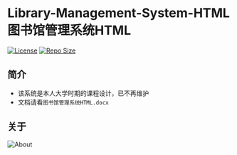 # Library-Management-System-HTML 图书馆管理系统HTML

[![License](https://img.shields.io/github/license/ALI1416/Library-Management-System-HTML?label=License)](https://opensource.org/licenses/BSD-3-Clause)
[![Repo Size](https://img.shields.io/github/repo-size/ALI1416/Library-Management-System-HTML?label=Repo%20Size&color=success)](https://github.com/ALI1416/Library-Management-System-HTML/archive/refs/heads/master.zip)

## 简介

- 该系统是本人大学时期的课程设计，已不再维护
- 文档请看`图书馆管理系统HTML.docx`

## 关于

<object data="https://404z.cn/images/about.svg" style="max-width:100%;">
  <picture>
    <source media="(prefers-color-scheme: dark)" srcset="https://404z.cn/images/about.dark.svg">
    <img alt="About" src="https://404z.cn/images/about.light.svg">
  </picture>
</object>
